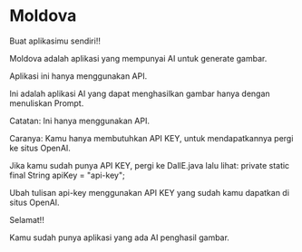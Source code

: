 # Moldova
Buat aplikasimu sendiri!! 

Moldova adalah aplikasi yang mempunyai AI untuk generate gambar. 

Aplikasi ini hanya menggunakan API.

Ini adalah aplikasi AI yang dapat menghasilkan gambar hanya dengan menuliskan Prompt.


Catatan: 
Ini hanya menggunakan API.

Caranya: 
Kamu hanya membutuhkan API KEY, untuk mendapatkannya pergi ke situs OpenAI.

Jika kamu sudah punya API KEY, pergi ke DallE.java lalu lihat: private static final String apiKey = "api-key";

Ubah tulisan api-key menggunakan API KEY yang sudah kamu dapatkan di situs OpenAI.

Selamat!!

Kamu sudah punya aplikasi yang ada AI penghasil gambar.
